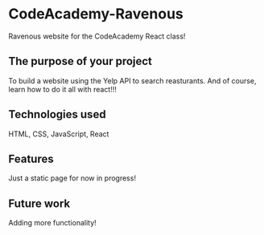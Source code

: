 # CodeAcademy-Ravenous
 Ravenous website for the CodeAcademy React class!

## The purpose of your project
To build a website using the Yelp API to search reasturants. And of course, learn how to do it all with react!!!

## Technologies used
HTML, CSS, JavaScript, React

## Features
Just a static page for now in progress!

## Future work
Adding more functionality!